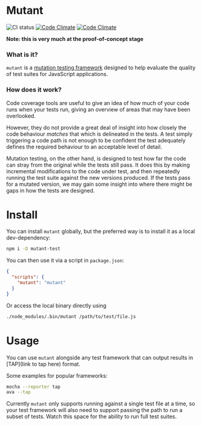 # Mutant

![CI status](https://travis-ci.org/benhartley/mutant.svg?branch=master)
[![Code Climate](https://codeclimate.com/github/benhartley/mutant/badges/gpa.svg)](https://codeclimate.com/github/benhartley/mutant)
[![Code Climate](https://codeclimate.com/github/benhartley/mutant/badges/gpa.svg)](https://codeclimate.com/github/benhartley/mutant)

**Note: this is very much at the proof-of-concept stage**

### What is it?

`mutant` is a [mutation testing framework](https://en.wikipedia.org/wiki/Mutation_testing) designed to help evaluate the quality of test suites for JavaScript applications.

### How does it work?

Code coverage tools are useful to give an idea of how much of your code runs when your tests run, giving an overview of areas that may have been overlooked.

However, they do not provide a great deal of insight into how closely the code behaviour _matches_ that which is delineated in the tests. A test simply triggering a code path is not enough to be confident the test adequately defines the required behaviour to an acceptable level of detail.

Mutation testing, on the other hand, is designed to test how far the code can stray from the original while the tests still pass. It does this by making incremental modifications to the code under test, and then repeatedly running the test suite against the new versions produced. If the tests pass for a mutated version, we may gain some insight into where there might be gaps in how the tests are designed.

# Install

You can install `mutant` globally, but the preferred way is to install it as a local dev-dependency:

``` sh
npm i -D mutant-test
```

You can then use it via a script in `package.json`:

``` json
{
  "scripts": {
    "mutant": "mutant"
  }
}
```

Or access the local binary directly using

``` sh
./node_modules/.bin/mutant /path/to/test/file.js
```

# Usage

You can use `mutant` alongside any test framework that can output results in [TAP](link to tap here) format.

Some examples for popular frameworks:

``` sh
mocha --reporter tap
ava --tap
```

Currently `mutant` only supports running against a single test file at a time, so your test framework will also need to support passing the path to run a subset of tests. Watch this space for the ability to run full test suites.


